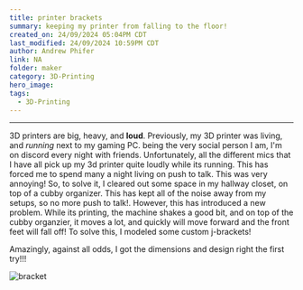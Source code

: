 ```yaml
---
title: printer brackets
summary: keeping my printer from falling to the floor!
created_on: 24/09/2024 05:04PM CDT
last_modified: 24/09/2024 10:59PM CDT
author: Andrew Phifer
link: NA
folder: maker
category: 3D-Printing
hero_image: 
tags:
  - 3D-Printing
---
```



----
3D printers are big, heavy, and **loud**.  Previously, my 3D printer was living, and *running* next to my gaming PC.  being the very social person I am, I'm on discord every night with friends.  Unfortunately, all the different mics that I have all pick up my 3d printer quite loudly while its running.  This has forced me to spend many a night living on push to talk.  This was very annoying!  So, to solve it, I cleared out some space in my hallway closet, on top of a cubby organizer.  This has kept all of the noise away from my setups, so no more push to talk!.  However, this has introduced a new problem.  While its printing, the machine shakes a good bit, and on top of the cubby organzier, it moves a lot, and quickly will move forward and the front feet will fall off!  To solve this, I modeled some custom j-brackets!

Amazingly, against all odds, I got the dimensions and design right the first try!!!

![bracket](/data/maker/printer-brackets/printer-bracket.jpg)